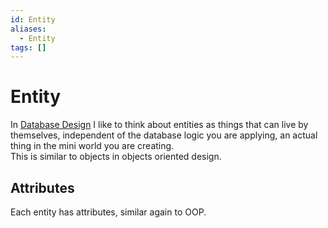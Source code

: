 ```yaml
---
id: Entity
aliases:
  - Entity
tags: []
---
```


# Entity
In [Database Design](./Database%20Design.md) I like to think about entities as things that can live by themselves, independent of the database logic you are applying, an actual thing in the mini world you are creating.  
This is similar to objects in objects oriented design.  

## Attributes 
Each entity has attributes, similar again to OOP.  

